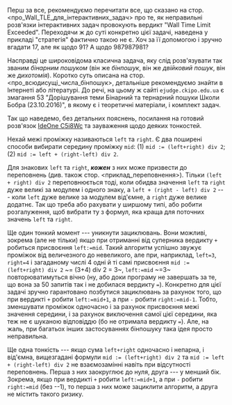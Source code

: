 ﻿Перш за все, рекомендуємо перечитати все, що сказано на стор. <про_Wall_TLE_для_інтерактивних_задач> про те, як неправильні розв'язки інтерактивних задач провокують вердикт "Wall Time Limit Exceeded". Переходячи ж до суті конкретно цієї задачі, наведена у прикладі "стратегія" фактично такою не є. Хоч за її допомогою і зручно вгадати 17, але як щодо 91? А щодо 987987981?

Насправді це широковідома класична задача, яку слід розв'язувати так званим *бінарним пошуком* (він же *бінпошук*, він же *двійковий пошук*, він же *дихотомія*). Коротко суть описана на стор. <про_всюдисущі_числа_бінпошук>, детальніше рекомендуємо знайти в Інтернеті або літературі. До речі, на цьому ж сайті `ejudge.ckipo.edu.ua` є змагання 53 "Дорішування теми Бiнарний та тернарний пошуки Школи Бобра (23.10.2016)", в якому є і теоретичні матеріали, і комплект задач.

Так що наведемо, без детальних пояснень, посилання на готовий розв'язок [IdeOne C5i8Wc](https://ideone.com/C5i8Wc) та зауваження щодо деяких тонкостей.

Нехай межі проміжку називаються `left` та `right`. Є два поширені способи вибирати середину проміжку `mid`:
(1) `mid := (left+right) div 2`;
(2) `mid := left + (right-left) div 2`.

Для знакових `left` та `right`, ***кожен*** з них може призвести до переповнень (див. також стор. <приклад_переповнення>). Тільки `(left + right) div 2` переповнюється тоді, коли обидва значення `left` та `right` дуже великі за модулем і одного знаку, а `left + (right - left) div 2` --- коли `left` дуже велике за модулем від'ємне, а `right` дуже велике додатнє. Так що треба або рахувати у ширшому типі, або робити розгалуження, щоб вибрати ту з формул, яка краща для поточних значень `left` та `right`.

Ще один тонкий момент --- уникнути зациклювань. Вони можливі, зокрема (але не тільки) якщо при отриманні від суперника вердикту `+` робиться присвоєння `left:=mid`. Такий алгоритм успішно звужує проміжок від величезного до невеликого, але при, наприклад, `left=3`, `right=4` і загаданому числі 4 одні й ті самі присвоєння `mid := (left+right) div 2` ~= (3+4) div 2 = 3~, `left:=mid` ~=3~ повторюватимуться вічно (ну, або доки програму не завершать за те, що вона за 50 запитів так і не добилася вердикту `=`). Конкретно для цієї задачі зручно гарантовано позбутися зациклювань за рахунок того, що при вердикті `+` робити `left:=mid+1`, а при `-` робити `right:=mid-1`. Тобто, зменшувати проміжок одночасно і за рахунок присвоєння межі значення середини, і за рахунок виключення самої цієї середини, яка теж не є шуканою відповіддю (бо не отримала вердикту `=`). Але, на жаль, при багатьох інших застосуваннях бінпошуку така ідея просто неправильна.

Ще одна тонкість --- якщо сума `left+right` одночасно і непарна, і від'ємна, вищезгадані формули `mid := (left+right) div 2` та `mid := left + (right-left) div 2` не взаємозамінні навіть при відсутності переповнень. Перша з них заокруглює до нуля, друга --- у менший бік. Зокрема, якщо при вердикті `+` робити `left:=mid+1`, а при `-` робити `right:=mid` (без --1), то перша з них може зациклити алгоритм, а друга не містить такого ризику.